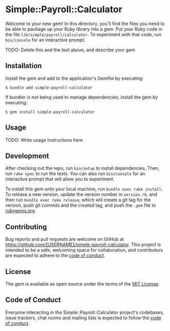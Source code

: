 # Simple::Payroll::Calculator

Welcome to your new gem! In this directory, you'll find the files you need to be able to package up your Ruby library into a gem. Put your Ruby code in the file `lib/simple/payroll/calculator`. To experiment with that code, run `bin/console` for an interactive prompt.

TODO: Delete this and the text above, and describe your gem

## Installation

Install the gem and add to the application's Gemfile by executing:

    $ bundle add simple-payroll-calculator

If bundler is not being used to manage dependencies, install the gem by executing:

    $ gem install simple-payroll-calculator

## Usage

TODO: Write usage instructions here

## Development

After checking out the repo, run `bin/setup` to install dependencies. Then, run `rake spec` to run the tests. You can also run `bin/console` for an interactive prompt that will allow you to experiment.

To install this gem onto your local machine, run `bundle exec rake install`. To release a new version, update the version number in `version.rb`, and then run `bundle exec rake release`, which will create a git tag for the version, push git commits and the created tag, and push the `.gem` file to [rubygems.org](https://rubygems.org).

## Contributing

Bug reports and pull requests are welcome on GitHub at https://github.com/[USERNAME]/simple-payroll-calculator. This project is intended to be a safe, welcoming space for collaboration, and contributors are expected to adhere to the [code of conduct](https://github.com/[USERNAME]/simple-payroll-calculator/blob/master/CODE_OF_CONDUCT.md).

## License

The gem is available as open source under the terms of the [MIT License](https://opensource.org/licenses/MIT).

## Code of Conduct

Everyone interacting in the Simple::Payroll::Calculator project's codebases, issue trackers, chat rooms and mailing lists is expected to follow the [code of conduct](https://github.com/[USERNAME]/simple-payroll-calculator/blob/master/CODE_OF_CONDUCT.md).
